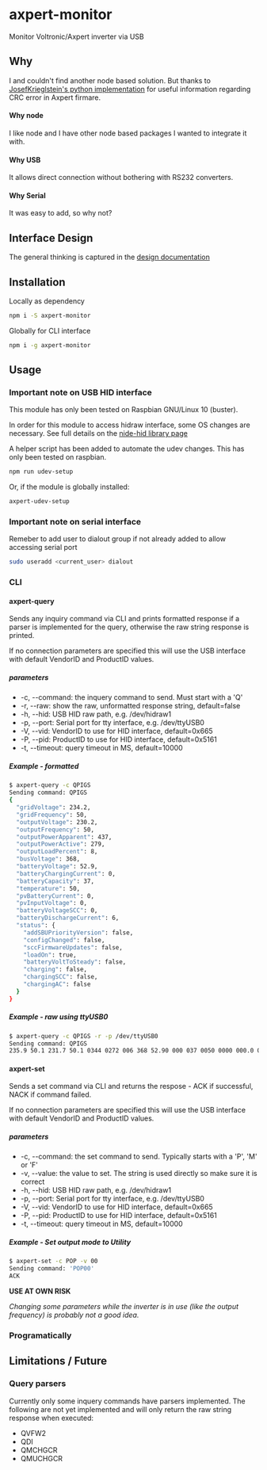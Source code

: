 # axpert-monitor

Monitor Voltronic/Axpert inverter via USB

## Why

I and couldn't find another node based solution. But thanks to [JosefKrieglstein's python implementation](https://github.com/JosefKrieglstein/AxpertControl) for useful information regarding CRC error in Axpert firmare.

#### Why node

I like node and I have other node based packages I wanted to integrate it with.

#### Why USB

It allows direct connection without bothering with RS232 converters.

#### Why Serial

It was easy to add, so why not?

## Interface Design

The general thinking is captured in the [design documentation](./documentation/design.md)

## Installation

Locally as dependency

```sh
npm i -S axpert-monitor
```

Globally for CLI interface

```sh
npm i -g axpert-monitor
```

## Usage

### Important note on USB HID interface

This module has only been tested on Raspbian GNU/Linux 10 (buster).

In order for this module to access hidraw interface, some OS changes are necessary. See full details on the [nide-hid library page](https://github.com/node-hid/node-hid#udev-device-permissions)

A helper script has been added to automate the udev changes. This has only been tested on raspbian.

```sh
npm run udev-setup
```

Or, if the module is globally installed:

```sh
axpert-udev-setup
```

### Important note on serial interface

Remeber to add user to dialout group if not already added to allow accessing serial port

```sh
sudo useradd <current_user> dialout
```

### CLI

#### axpert-query

Sends any inquiry command via CLI and prints formatted response if a parser is implemented for the query, otherwise the raw string response is printed.

If no connection parameters are specified this will use the USB interface with default VendorID and ProductID values.

##### parameters

- -c, --command: the inquery command to send. Must start with a 'Q'
- -r, --raw: show the raw, unformatted response string, default=false
- -h, --hid: USB HID raw path, e.g. /dev/hidraw1
- -p, --port: Serial port for tty interface, e.g. /dev/ttyUSB0
- -V, --vid: VendorID to use for HID interface, default=0x665
- -P, --pid: ProductID to use for HID interface, default=0x5161
- -t, --timeout: query timeout in MS, default=10000

##### Example - formatted

```sh
$ axpert-query -c QPIGS
Sending command: QPIGS
{
  "gridVoltage": 234.2,
  "gridFrequency": 50,
  "outputVoltage": 230.2,
  "outputFrequency": 50,
  "outputPowerApparent": 437,
  "outputPowerActive": 279,
  "outputLoadPercent": 8,
  "busVoltage": 368,
  "batteryVoltage": 52.9,
  "batteryChargingCurrent": 0,
  "batteryCapacity": 37,
  "temperature": 50,
  "pvBatteryCurrent": 0,
  "pvInputVoltage": 0,
  "batteryVoltageSCC": 0,
  "batteryDischargeCurrent": 6,
  "status": {
    "addSBUPriorityVersion": false,
    "configChanged": false,
    "sccFirmwareUpdates": false,
    "loadOn": true,
    "batteryVoltToSteady": false,
    "charging": false,
    "chargingSCC": false,
    "chargingAC": false
  }
}

```

##### Example - raw using ttyUSB0

```sh
$ axpert-query -c QPIGS -r -p /dev/ttyUSB0
Sending command: QPIGS
235.9 50.1 231.7 50.1 0344 0272 006 368 52.90 000 037 0050 0000 000.0 00.00 00005 00010000 00 00 00000 010
```

#### axpert-set

Sends a set command via CLI and returns the respose - ACK if successful, NACK if command failed.

If no connection parameters are specified this will use the USB interface with default VendorID and ProductID values.

##### parameters

- -c, --command: the set command to send. Typically starts with a 'P', 'M' or 'F'
- -v, --value: the value to set. The string is used directly so make sure it is correct
- -h, --hid: USB HID raw path, e.g. /dev/hidraw1
- -p, --port: Serial port for tty interface, e.g. /dev/ttyUSB0
- -V, --vid: VendorID to use for HID interface, default=0x665
- -P, --pid: ProductID to use for HID interface, default=0x5161
- -t, --timeout: query timeout in MS, default=10000

##### Example - Set output mode to Utility

```sh
$ axpert-set -c POP -v 00
Sending command: 'POP00'
ACK
```

**USE AT OWN RISK**

_Changing some parameters while the inverter is in use (like the output frequency) is probably not a good idea._

### Programatically

## Limitations / Future

### Query parsers

Currently only some inquery commands have parsers implemented. The following are not yet implemented and will only return the raw string response when executed:

- QVFW2
- QDI
- QMCHGCR
- QMUCHGCR
